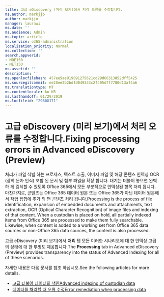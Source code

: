 ```yaml
---
title: 고급 eDiscovery (미리 보기)에서 처리 오류를 수정합니다.
ms.author: markjjo
author: markjjo
manager: laurawi
ms.date: ''
ms.audience: Admin
ms.topic: article
ms.service: o365-administration
localization_priority: Normal
ms.collection: ''
search.appverid:
- MOE150
- MET150
ms.assetid: ''
description: ''
ms.openlocfilehash: 457ee5ae019091275621cd29d66313852dff5425
ms.sourcegitcommit: ee28ee2b2bdfd049333c2f495d7f7780d13af4a6
ms.translationtype: MT
ms.contentlocale: ko-KR
ms.lasthandoff: 01/29/2019
ms.locfileid: "29608171"
---
```

# <a name="fixing-processing-errors-in-advanced-ediscovery-preview"></a><span data-ttu-id="c38e4-102">고급 eDiscovery (미리 보기)에서 처리 오류를 수정합니다.</span><span class="sxs-lookup"><span data-stu-id="c38e4-102">Fixing processing errors in Advanced eDiscovery (Preview)</span></span>

<span data-ttu-id="c38e4-p101">처리가 파일 식별 하는 프로세스, 텍스트 추출, 이미지 파일 및 해당 콘텐츠 인덱싱 OCR (광학 문자 인식) 포함 된 문서 및 첨부 파일을 확장 합니다.  대기는 더불어 놓으면 완벽 하 게 검색할 수 있도록 Office 365에서 모든 부분적으로 인덱싱된 항목 처리 됩니다.  마찬가지로, 콘텐츠는 Office 365 데이터 원본 또는 Office 365가 아닌 데이터 원본에서 작업 집합에 추가 되 면 콘텐츠 처리 됩니다.</span><span class="sxs-lookup"><span data-stu-id="c38e4-p101">Processing is the process of file identification, expansion of embedded documents and attachments, text extraction, OCR (Optical Character Recognition) of image files and indexing of that content.  When a custodian is placed on hold, all partially indexed items from Office 365 are processed to make them fully searchable.  Likewise, when content is added to a working set from Office 365 data sources or non-Office 365 data sources, the content is also processed.</span></span>

<span data-ttu-id="c38e4-106">고급 eDiscovery (미리 보기)에서 **처리** 탭 모든 이러한 시나리오에 대 한 인덱싱 고급의 상태에 대 한 투명도 제공합니다.</span><span class="sxs-lookup"><span data-stu-id="c38e4-106">The **Processing** tab in Advanced eDiscovery (Preview) provides transparency into the status of Advanced Indexing for all of these scenarios.</span></span>

<span data-ttu-id="c38e4-107">자세한 내용은 다음 문서를 참조 하십시오.</span><span class="sxs-lookup"><span data-stu-id="c38e4-107">See the following articles for more details.</span></span>

- [<span data-ttu-id="c38e4-108">고급 더불어 데이터의 색인</span><span class="sxs-lookup"><span data-stu-id="c38e4-108">Advanced indexing of custodian data</span></span>](indexing-custodian-data.md)
- [<span data-ttu-id="c38e4-109">데이터를 처리할 때 오류 수정</span><span class="sxs-lookup"><span data-stu-id="c38e4-109">Error remediation when processing data</span></span>](error-remediation.md)
